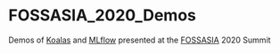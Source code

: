 # FOSSASIA_2020_Demos
Demos of [Koalas](https://github.com/databricks/koalas) and [MLflow](https://github.com/mlflow/mlflow) presented at the [FOSSASIA](http://fossasia.org/) 2020 Summit
